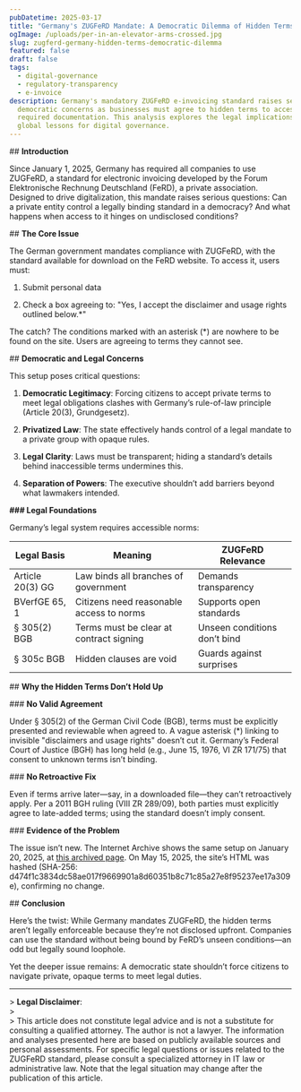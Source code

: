 ```yaml
---
pubDatetime: 2025-03-17
title: "Germany's ZUGFeRD Mandate: A Democratic Dilemma of Hidden Terms"
ogImage: /uploads/per-in-an-elevator-arms-crossed.jpg
slug: zugferd-germany-hidden-terms-democratic-dilemma
featured: false
draft: false
tags:
  - digital-governance
  - regulatory-transparency
  - e-invoice
description: Germany's mandatory ZUGFeRD e-invoicing standard raises serious
  democratic concerns as businesses must agree to hidden terms to access legally
  required documentation. This analysis explores the legal implications and
  global lessons for digital governance.
---
```

\## **Introduction**

Since January 1, 2025, Germany has required all companies to use ZUGFeRD, a standard for electronic invoicing developed by the Forum Elektronische Rechnung Deutschland (FeRD), a private association. Designed to drive digitalization, this mandate raises serious questions: Can a private entity control a legally binding standard in a democracy? And what happens when access to it hinges on undisclosed conditions?

\## **The Core Issue**

The German government mandates compliance with ZUGFeRD, with the standard available for download on the FeRD website. To access it, users must:

1.  Submit personal data
    
2.  Check a box agreeing to: "Yes, I accept the disclaimer and usage rights outlined below.\*"
    

The catch? The conditions marked with an asterisk (\*) are nowhere to be found on the site. Users are agreeing to terms they cannot see.

\## **Democratic and Legal Concerns**

This setup poses critical questions:

1.  **Democratic Legitimacy**: Forcing citizens to accept private terms to meet legal obligations clashes with Germany’s rule-of-law principle (Article 20(3), Grundgesetz).
    
2.  **Privatized Law**: The state effectively hands control of a legal mandate to a private group with opaque rules.
    
3.  **Legal Clarity**: Laws must be transparent; hiding a standard’s details behind inaccessible terms undermines this.
    
4.  **Separation of Powers**: The executive shouldn’t add barriers beyond what lawmakers intended.
    

**\### Legal Foundations**

Germany’s legal system requires accessible norms:

| **Legal Basis** | **Meaning** | **ZUGFeRD Relevance** |
| --- | --- | --- |
| Article 20(3) GG | Law binds all branches of government | Demands transparency |
| BVerfGE 65, 1 | Citizens need reasonable access to norms | Supports open standards |
| § 305(2) BGB | Terms must be clear at contract signing | Unseen conditions don’t bind |
| § 305c BGB | Hidden clauses are void | Guards against surprises |

\## **Why the Hidden Terms Don’t Hold Up**

\### **No Valid Agreement**

Under § 305(2) of the German Civil Code (BGB), terms must be explicitly presented and reviewable when agreed to. A vague asterisk (\*) linking to invisible "disclaimers and usage rights" doesn’t cut it. Germany’s Federal Court of Justice (BGH) has long held (e.g., June 15, 1976, VI ZR 171/75) that consent to unknown terms isn’t binding.

\### **No Retroactive Fix**

Even if terms arrive later—say, in a downloaded file—they can’t retroactively apply. Per a 2011 BGH ruling (VIII ZR 289/09), both parties must explicitly agree to late-added terms; using the standard doesn’t imply consent.

\### **Evidence of the Problem**

The issue isn’t new. The Internet Archive shows the same setup on January 20, 2025, at [this archived page](https://web.archive.org/web/20250120113553/https://www.ferd-net.de/publikationen-produkte/publikationen/detailseite/zugferd-232-english). On May 15, 2025, the site’s HTML was hashed (SHA-256: d474f1c3834dc58ae017f9669901a8d60351b8c71c85a27e8f95237ee17a309e), confirming no change.

\## **Conclusion**

Here’s the twist: While Germany mandates ZUGFeRD, the hidden terms aren’t legally enforceable because they’re not disclosed upfront. Companies can use the standard without being bound by FeRD’s unseen conditions—an odd but legally sound loophole.

Yet the deeper issue remains: A democratic state shouldn’t force citizens to navigate private, opaque terms to meet legal duties.  

* * *

\> **Legal Disclaimer**:  
\>  
\> This article does not constitute legal advice and is not a substitute for consulting a qualified attorney. The author is not a lawyer. The information and analyses presented here are based on publicly available sources and personal assessments. For specific legal questions or issues related to the ZUGFeRD standard, please consult a specialized attorney in IT law or administrative law. Note that the legal situation may change after the publication of this article.